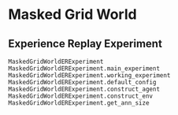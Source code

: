 # Masked Grid World

## Experience Replay Experiment

```@docs
MaskedGridWorldERExperiment
MaskedGridWorldERExperiment.main_experiment
MaskedGridWorldERExperiment.working_experiment
MaskedGridWorldERExperiment.default_config
MaskedGridWorldERExperiment.construct_agent
MaskedGridWorldERExperiment.construct_env
MaskedGridWorldERExperiment.get_ann_size
```
